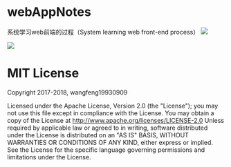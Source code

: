 # webAppNotes
系统学习web前端的过程（System learning web front-end process）
![](https://github.com/wangfeng19930909/webAppNotes/blob/master/picFiles/top.jpg)


![](https://github.com/wangfeng19930909/webAppNotes/blob/master/picFiles/wangfengstudy.png)

MIT License
=================================== 
Copyright 2017-2018, wangfeng19930909

   Licensed under the Apache License, Version 2.0 (the "License");
   you may not use this file except in compliance with the License.
   You may obtain a copy of the License at http://www.apache.org/licenses/LICENSE-2.0
   Unless required by applicable law or agreed to in writing, software
   distributed under the License is distributed on an "AS IS" BASIS,
   WITHOUT WARRANTIES OR CONDITIONS OF ANY KIND, either express or implied.
   See the License for the specific language governing permissions and
   limitations under the License.

